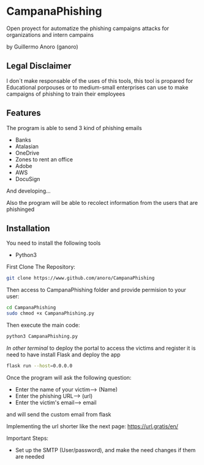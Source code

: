 # CampanaPhishing

Open proyect for automatize the phishing campaigns attacks for organizations and intern campains

by Guillermo Anoro (ganoro)

## Legal Disclaimer

I don´t make responsable of the uses of this tools, this tool is propared for Educational porpouses or to medium-small enterprises can use to make campaigns of phishing to train their employees

## Features

The program is able to send 3 kind of phishing emails

- Banks
- Atalasian
- OneDrive
- Zones to rent an office
- Adobe
- AWS
- DocuSign

And developing...

Also the program will be able to recolect information from the users that are phishinged

## Installation

You need to install the following tools

- Python3

First Clone The Repository:
```bash
git clone https://www.github.com/anoro/CampanaPhishing
```
Then access to CampanaPhishing folder and provide permision to your user:
```bash
cd CampanaPhishing
sudo chmod +x CampanaPhishing.py
```
Then execute the main code:
```bash
python3 CampanaPhishing.py
```

*In other terminal* to deploy the portal to access the victims and register it is need to have install Flask and deploy the app
```bash
flask run --host=0.0.0.0
```

Once the program will ask the following question:
- Enter the name of your victim--> (Name) 
- Enter the phishing URL--> (url)
- Enter the victim's email--> email

and will send the custom email from flask 

Implementing the url shorter like the next page: https://url.gratis/en/ 

Important Steps:
- Set up the SMTP (User/password), and make the need changes if them are needed
